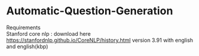 # Automatic-Question-Generation

Requirements<br />
  Stanford core nlp : download here https://stanfordnlp.github.io/CoreNLP/history.html version 3.91 with english and english(kbp) 
